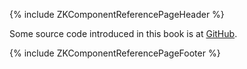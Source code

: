 {% include ZKComponentReferencePageHeader %}

Some source code introduced in this book is at
[GitHub](https://github.com/zkoss/zkbooks/tree/master/componentreference).

{% include ZKComponentReferencePageFooter %}
